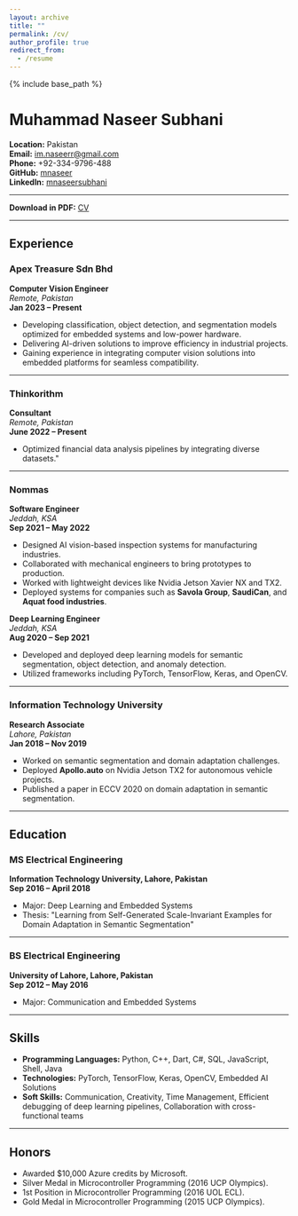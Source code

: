 ```yaml
---
layout: archive
title: ""
permalink: /cv/
author_profile: true
redirect_from:
  - /resume
---
```


{% include base_path %}
# Muhammad Naseer Subhani

**Location:** Pakistan  
**Email:** [im.naseerr@gmail.com](mailto:im.naseerr@gmail.com)  
**Phone:** +92-334-9796-488  
**GitHub:** [mnaseer](https://github.com/MNaseerSubhani)  
**LinkedIn:** [mnaseersubhani](https://www.linkedin.com/in/mnaseersubhani/)  

---
**Download in PDF:** [CV](https://mnaseersubhani.github.io/files/cv.pdf)  

---

## Experience

### Apex Treasure Sdn Bhd  
**Computer Vision Engineer**  
*Remote, Pakistan*  
**Jan 2023 – Present**  
- Developing classification, object detection, and segmentation models optimized for embedded systems and low-power hardware.  
- Delivering AI-driven solutions to improve efficiency in industrial projects.  
- Gaining experience in integrating computer vision solutions into embedded platforms for seamless compatibility.  

---

### Thinkorithm  
**Consultant**  
*Remote, Pakistan*  
**June 2022 – Present**  
- Optimized financial data analysis pipelines by integrating diverse datasets."


---

### Nommas  
**Software Engineer**  
*Jeddah, KSA*  
**Sep 2021 – May 2022**  
- Designed AI vision-based inspection systems for manufacturing industries.  
- Collaborated with mechanical engineers to bring prototypes to production.  
- Worked with lightweight devices like Nvidia Jetson Xavier NX and TX2.  
- Deployed systems for companies such as **Savola Group**, **SaudiCan**, and **Aquat food industries**.  

**Deep Learning Engineer**  
*Jeddah, KSA*  
**Aug 2020 – Sep 2021**  
- Developed and deployed deep learning models for semantic segmentation, object detection, and anomaly detection.  
- Utilized frameworks including PyTorch, TensorFlow, Keras, and OpenCV.  

---

### Information Technology University  
**Research Associate**  
*Lahore, Pakistan*  
**Jan 2018 – Nov 2019**  
- Worked on semantic segmentation and domain adaptation challenges.  
- Deployed **Apollo.auto** on Nvidia Jetson TX2 for autonomous vehicle projects.  
- Published a paper in ECCV 2020 on domain adaptation in semantic segmentation.

---

## Education

### MS Electrical Engineering  
**Information Technology University, Lahore, Pakistan**  
**Sep 2016 – April 2018**  
- Major: Deep Learning and Embedded Systems  
- Thesis: "Learning from Self-Generated Scale-Invariant Examples for Domain Adaptation in Semantic Segmentation"  

---

### BS Electrical Engineering  
**University of Lahore, Lahore, Pakistan**  
**Sep 2012 – May 2016**  
- Major: Communication and Embedded Systems  

---


## Skills

- **Programming Languages:** Python, C++, Dart, C#, SQL, JavaScript, Shell, Java  
- **Technologies:** PyTorch, TensorFlow, Keras, OpenCV, Embedded AI Solutions  
- **Soft Skills:** Communication, Creativity, Time Management, Efficient debugging of deep learning pipelines, Collaboration with cross-functional teams 

---

## Honors

- Awarded $10,000 Azure credits by Microsoft.  
- Silver Medal in Microcontroller Programming (2016 UCP Olympics).  
- 1st Position in Microcontroller Programming (2016 UOL ECL).  
- Gold Medal in Microcontroller Programming (2015 UCP Olympics).  
